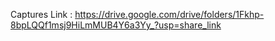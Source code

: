 Captures Link : https://drive.google.com/drive/folders/1Fkhp-8bpLQQf1msj9HiLmMUB4Y6a3Yy_?usp=share_link

